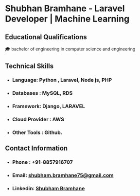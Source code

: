 # Shubhan Bramhane - Laravel Developer | Machine Learning



## Educational Qualifications
🎓 bachelor of engineering in computer science and engineering 


## Technical Skills
  - ### Language: Python , Laravel, Node js, PHP
  - ### Databases : MySQL, RDS
  - ### Framework: Django, LARAVEL
  - ### Cloud Provider : AWS
  - ### Other Tools : Github.


## Contact Information
  - ### Phone : +91-8857916707
  - ### Email: shubham.bramhane75@gmail.com
  - ### Linkedin: <a href="https://www.linkedin.com/in/shubham1602/">Shubham Bramhane</a>


